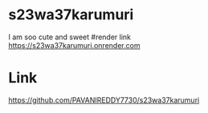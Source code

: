 # s23wa37karumuri
I am soo cute and sweet
#render link
https://s23wa37karumuri.onrender.com
# Link
https://github.com/PAVANIREDDY7730/s23wa37karumuri

